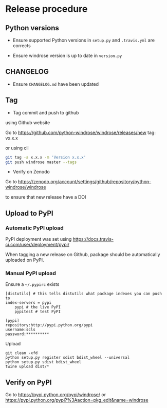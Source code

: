 # Release procedure

## Python versions

* Ensure supported Python versions in `setup.py` and `.travis.yml` are corrects 

* Ensure windrose version is up to date in `version.py`

## CHANGELOG

* Ensure `CHANGELOG.md` have been updated

## Tag

* Tag commit and push to github

using Github website

Go to https://github.com/python-windrose/windrose/releases/new
tag: vx.x.x

or using cli

```bash
git tag -a x.x.x -m 'Version x.x.x'
git push windrose master --tags
```

* Verify on Zenodo

Go to https://zenodo.org/account/settings/github/repository/python-windrose/windrose

to ensure that new release have a DOI

## Upload to PyPI

### Automatic PyPI upload

PyPI deployment was set using https://docs.travis-ci.com/user/deployment/pypi/

When tagging a new release on Github, package should be automatically uploaded on PyPI.

### Manual PyPI upload

Ensure a `~/.pypirc` exists

```
[distutils] # this tells distutils what package indexes you can push to
index-servers = pypi
    pypi # the live PyPI
    pypitest # test PyPI

[pypi]
repository:http://pypi.python.org/pypi
username:scls
password:**********
```

Upload

```
git clean -xfd
python setup.py register sdist bdist_wheel --universal
python setup.py sdist bdist_wheel
twine upload dist/*
```

## Verify on PyPI

Go to https://pypi.python.org/pypi/windrose/
or https://pypi.python.org/pypi?%3Aaction=pkg_edit&name=windrose
